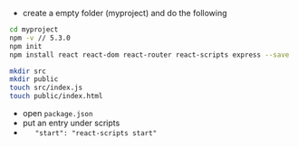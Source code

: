 * create a empty folder (myproject) and do the following

```sh
cd myproject
npm -v // 5.3.0
npm init
npm install react react-dom react-router react-scripts express --save

mkdir src
mkdir public
touch src/index.js
touch public/index.html

```

* open `package.json`
* put an entry under scripts
* `    "start": "react-scripts start" `

